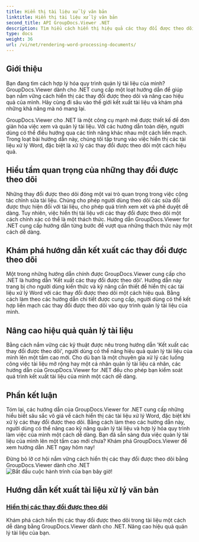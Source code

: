 ```yaml
---
title: Hiển thị tài liệu xử lý văn bản
linktitle: Hiển thị tài liệu xử lý văn bản
second_title: API GroupDocs.Viewer .NET
description: Tìm hiểu cách hiển thị hiệu quả các thay đổi được theo dõi trong tài liệu xử lý Word bằng GroupDocs.Viewer cho .NET. Nâng cao kỹ năng quản lý tài liệu của bạn.
type: docs
weight: 36
url: /vi/net/rendering-word-processing-documents/
---
```


## Giới thiệu

Bạn đang tìm cách hợp lý hóa quy trình quản lý tài liệu của mình? GroupDocs.Viewer dành cho .NET cung cấp một loạt hướng dẫn để giúp bạn nắm vững cách hiển thị các thay đổi được theo dõi và nâng cao hiệu quả của mình. Hãy cùng đi sâu vào thế giới kết xuất tài liệu và khám phá những khả năng mà nó mang lại.

GroupDocs.Viewer cho .NET là một công cụ mạnh mẽ được thiết kế để đơn giản hóa việc xem và quản lý tài liệu. Với các hướng dẫn toàn diện, người dùng có thể điều hướng qua các tính năng khác nhau một cách liền mạch. Trong loạt bài hướng dẫn này, chúng tôi tập trung vào việc hiển thị các tài liệu xử lý Word, đặc biệt là xử lý các thay đổi được theo dõi một cách hiệu quả.

## Hiểu tầm quan trọng của những thay đổi được theo dõi

Những thay đổi được theo dõi đóng một vai trò quan trọng trong việc cộng tác chỉnh sửa tài liệu. Chúng cho phép người dùng theo dõi các sửa đổi được thực hiện đối với tài liệu, cho phép quá trình xem xét và phê duyệt dễ dàng. Tuy nhiên, việc hiển thị tài liệu với các thay đổi được theo dõi một cách chính xác có thể là một thách thức. Hướng dẫn GroupDocs.Viewer for .NET cung cấp hướng dẫn từng bước để vượt qua những thách thức này một cách dễ dàng.

## Khám phá hướng dẫn kết xuất các thay đổi được theo dõi

Một trong những hướng dẫn chính được GroupDocs.Viewer cung cấp cho .NET là hướng dẫn 'Kết xuất các thay đổi được theo dõi'. Hướng dẫn này trang bị cho người dùng kiến thức và kỹ năng cần thiết để hiển thị các tài liệu xử lý Word với các thay đổi được theo dõi một cách hiệu quả. Bằng cách làm theo các hướng dẫn chi tiết được cung cấp, người dùng có thể kết hợp liền mạch các thay đổi được theo dõi vào quy trình quản lý tài liệu của mình.

## Nâng cao hiệu quả quản lý tài liệu

Bằng cách nắm vững các kỹ thuật được nêu trong hướng dẫn 'Kết xuất các thay đổi được theo dõi', người dùng có thể nâng hiệu quả quản lý tài liệu của mình lên một tầm cao mới. Cho dù bạn là một chuyên gia xử lý các luồng công việc tài liệu mở rộng hay một cá nhân quản lý tài liệu cá nhân, các hướng dẫn của GroupDocs.Viewer for .NET đều cho phép bạn kiểm soát quá trình kết xuất tài liệu của mình một cách dễ dàng.

## Phần kết luận

Tóm lại, các hướng dẫn của GroupDocs.Viewer for .NET cung cấp những hiểu biết sâu sắc vô giá về cách hiển thị các tài liệu xử lý Word, đặc biệt khi xử lý các thay đổi được theo dõi. Bằng cách làm theo các hướng dẫn này, người dùng có thể nâng cao kỹ năng quản lý tài liệu và hợp lý hóa quy trình làm việc của mình một cách dễ dàng. Bạn đã sẵn sàng đưa việc quản lý tài liệu của mình lên một tầm cao mới chưa? Khám phá GroupDocs.Viewer để xem hướng dẫn .NET ngay hôm nay!

 Đừng bỏ lỡ cơ hội nắm vững cách hiển thị các thay đổi được theo dõi bằng GroupDocs.Viewer dành cho .NET![Bắt đầu cuộc hành trình của bạn bây giờ!](./render-tracked-changes/)
## Hướng dẫn kết xuất tài liệu xử lý văn bản
### [Hiển thị các thay đổi được theo dõi](./render-tracked-changes/)
Khám phá cách hiển thị các thay đổi được theo dõi trong tài liệu một cách dễ dàng bằng GroupDocs.Viewer dành cho .NET. Nâng cao hiệu quả quản lý tài liệu của bạn.